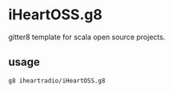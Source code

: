 # iHeartOSS.g8
gitter8 template for scala open source projects.

## usage 

`g8 iheartradio/iHeartOSS.g8`
